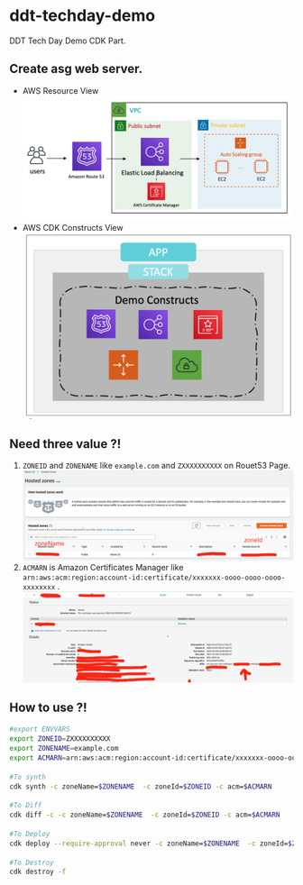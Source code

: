 # ddt-techday-demo
DDT Tech Day Demo CDK Part.

## Create asg web server.
- AWS Resource View
![](./image/asg-aws-resource.png)
- AWS CDK Constructs View
![](./image/asg-constructs.png)

## Need three value ?!
1. `ZONEID` and `ZONENAME`  like `example.com` and `ZXXXXXXXXXX`  on Rouet53 Page.
![](./image/ddt-tech-r53-1.png)
2. `ACMARN` is Amazon Certificates Manager like
    `arn:aws:acm:region:account-id:certificate/xxxxxxx-oooo-oooo-oooo-xxxxxxxx` .
![](./image/ddt-tech-acm-1.png)

## How to use ?!
```bash
#export ENVVARS 
export ZONEID=ZXXXXXXXXXX
export ZONENAME=example.com
export ACMARN=arn:aws:acm:region:account-id:certificate/xxxxxxx-oooo-oooo-oooo-xxxxxxxx

#To synth 
cdk synth -c zoneName=$ZONENAME  -c zoneId=$ZONEID -c acm=$ACMARN

#To Diff
cdk diff -c -c zoneName=$ZONENAME  -c zoneId=$ZONEID -c acm=$ACMARN

#To Deploy
cdk deploy --require-approval never -c zoneName=$ZONENAME  -c zoneId=$ZONEID -c acm=$ACMARN 

#To Destroy
cdk destroy -f
```